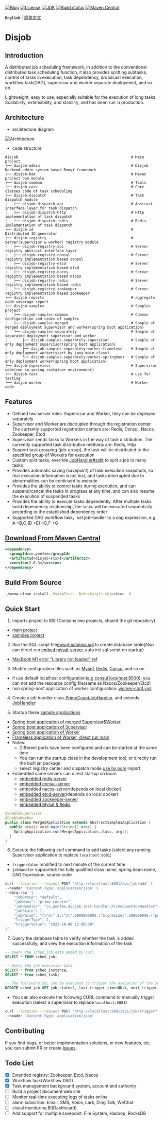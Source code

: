 [![Blog](https://img.shields.io/badge/blog-@ponfee-informational.svg)](http://www.ponfee.cn)
[![License](https://img.shields.io/badge/license-Apache--2.0-green.svg)](https://www.apache.org/licenses/LICENSE-2.0.html)
[![JDK](https://img.shields.io/badge/jdk-8+-green.svg)](https://www.oracle.com/java/technologies/downloads/#java8)
[![Build status](https://github.com/ponfee/disjob/workflows/build-with-maven/badge.svg)](https://github.com/ponfee/disjob/actions)
[![Maven Central](https://img.shields.io/badge/maven--central-2.0.3-orange.svg?style=plastic&logo=apachemaven)](https://central.sonatype.com/namespace/cn.ponfee)

**`English`** | [简体中文](README.md)

# Disjob

## Introduction

A distributed job scheduling framework, in addition to the conventional distributed task scheduling function, it also provides splitting subtasks, control of tasks in execution, task dependency, broadcast execution, workflow task(DAG), supervisor and worker separate deployment, and so on.

Lightweight, easy to use, especially suitable for the execution of long tasks. Scalability, extensibility, and stability, and has been run in production.

## Architecture

- architecture diagram

![Architecture](docs/images/architecture.jpg)

- code structure

```Plain Text
disjob                                                    # Main project
├── disjob-admin                                          # Disjob backend admin system based Ruoyi framework
├── disjob-bom                                            # Maven project bom module
├── disjob-common                                         # Tools
├── disjob-core                                           # Core classes code of task scheduling
├── disjob-dispatch                                       # Task dispatch module
│   ├── disjob-dispatch-api                               # Abstract interface layer for task dispatch
│   ├── disjob-dispatch-http                              # Http implementation of task dispatch
│   └── disjob-dispatch-redis                             # Redis implementation of task dispatch
├── disjob-id                                             # Distributed ID generator
├── disjob-registry                                       # Server(supervisor & worker) registry module
│   ├── disjob-registry-api                               # Server registry abstract interface layer
│   ├── disjob-registry-consul                            # Server registry implementation based consul
│   ├── disjob-registry-etcd                              # Server registry implementation based etcd
│   ├── disjob-registry-nacos                             # Server registry implementation based nacos
│   ├── disjob-registry-redis                             # Server registry implementation based redis
│   └── disjob-registry-zookeeper                         # Server registry implementation based zookeeper
├── disjob-reports                                        # aggregate code coverage report
├── disjob-samples                                        # Samples project
│   ├── disjob-samples-common                             # Common configuration and codes of samples
│   ├── disjob-samples-merged                             # Sample of merged deployment supervisor and worker(spring boot application)
│   └── disjob-samples-separately                         # Sample of separated deployment supervisor and worker
│       ├── disjob-samples-separately-supervisor          # Sample of only deployment supervisor(spring boot application)
│       ├── disjob-samples-separately-worker-frameless    # Sample of only deployment worker(start by java main class)
│       └── disjob-samples-separately-worker-springboot   # Sample of only deployment worker(spring boot application)
├── disjob-supervisor                                     # Supervisor code(run in spring container environment)
├── disjob-test                                           # use for testing
└── disjob-worker                                         # Worker code
```

## Features

- Defined two server roles: Supervisor and Worker, they can be deployed separately
- Supervisor and Worker are decoupled through the registration center. The currently supported registration centers are: Redis, Consul, Nacos, Zookeeper, Etcd
- Supervisor sends tasks to Workers in the way of task distribution. The currently supported task distribution methods are: Redis, Http
- Support task grouping (job-group), the task will be distributed to the specified group of Workers for execution
- Custom split tasks, override [JobHandler#split](disjob-core/src/main/java/cn/ponfee/disjob/core/handle/JobSplitter.java) to split a job to many tasks
- Provides automatic saving (savepoint) of task execution snapshots, so that execution information is not lost, and tasks interrupted due to abnormalities can be continued to execute
- Provides the ability to control tasks during execution, and can suspend/cancel the tasks in progress at any time, and can also resume the execution of suspended tasks
- Provides the ability to execute tasks dependently. After multiple tasks build dependency relationship, the tasks will be executed sequentially according to the established dependency order
- Supported DAG workflow task，set jobHandler to a dag expression, e.g. A->B,C,(D->E)->D,F->G

## [Download From Maven Central](https://central.sonatype.com/namespace/cn.ponfee)

```xml
<dependency>
  <groupId>cn.ponfee</groupId>
  <artifactId>disjob-{xxx}</artifactId>
  <version>2.0.3</version>
</dependency>
```

## Build From Source

```bash
./mvnw clean install -DskipTests -Dcheckstyle.skip=true -U
```

## Quick Start

1. Imports project to IDE (Contains two projects, shared the git repository)
  - [main project](pom.xml)
  - [samples project](disjob-samples/pom.xml)

2. Run the SQL script file[mysql-schema.sql](mysql-disjob.sql) to create database table(Also can direct run [embed mysql-server](disjob-test/src/main/java/cn/ponfee/disjob/test/db/EmbeddedMysqlServerMariaDB.java), auto init sql script on startup)
- [MacBook M1 error "Library not loaded" ref](disjob-test/src/main/DB/MariaDB/MariaDB.md)

3. Modify configuration files such as [Mysql](disjob-samples/conf-supervisor/application-mysql.yml), [Redis](disjob-samples/disjob-samples-common/src/main/resources/application-redis.yml), [Consul](disjob-samples/disjob-samples-common/src/main/resources/application-consul.yml) and so on.
- if use default localhost configuration([e.g consul localhost:8500](disjob-registry/disjob-registry-consul/src/main/java/cn/ponfee/disjob/registry/consul/configuration/ConsulRegistryProperties.java)), you can not add the resource config file(same as Nacos/Zookeeper/Etcd)
- non spring-boot application of worker configuration: [worker-conf.yml](disjob-samples/disjob-samples-separately/disjob-samples-separately-worker-frameless/src/main/resources/worker-conf.yml)

4. Create a job handler class [PrimeCountJobHandler](disjob-samples/disjob-samples-common/src/main/java/cn/ponfee/disjob/samples/common/handler/PrimeCountJobHandler.java), and extends [JobHandler](disjob-core/src/main/java/cn/ponfee/disjob/core/handle/JobHandler.java)

5. Startup these [sample applications](disjob-samples)
  - [Spring boot application of merged Supervisor&Worker](disjob-samples/disjob-samples-merged/src/main/java/cn/ponfee/disjob/samples/merged/MergedApplication.java)
  - [Spring boot application of Supervisor](disjob-samples/disjob-samples-separately/disjob-samples-separately-supervisor/src/main/java/cn/ponfee/disjob/samples/supervisor/SupervisorApplication.java)
  - [Spring boot application of Worker](disjob-samples/disjob-samples-separately/disjob-samples-separately-worker-springboot/src/main/java/cn/ponfee/disjob/samples/worker/WorkerApplication.java)
  - [Frameless application of Worker, direct run main](disjob-samples/disjob-samples-separately/disjob-samples-separately-worker-frameless/src/main/java/cn/ponfee/disjob/samples/worker/Main.java)
  - Notes:
    - Different ports have been configured and can be started at the same time
    - You can run the startup class in the development tool, or directly run the built jar package
    - select registry center and dispatch mode [use by pom](disjob-samples/disjob-samples-common/pom.xml) import
  - Embedded same servers can direct startup on local: 
    - [embedded redis-server](disjob-test/src/main/java/cn/ponfee/disjob/test/redis/EmbeddedRedisServerKstyrc.java)
    - [embedded consul-server](disjob-registry/disjob-registry-consul/src/test/java/cn/ponfee/disjob/registry/consul/EmbeddedConsulServerPszymczyk.java)
    - [embedded nacos-server](disjob-registry/disjob-registry-nacos/src/test/java/cn/ponfee/disjob/registry/nacos/EmbeddedNacosServerTestcontainers.java)(depends on local docker)
    - [embedded etcd-server](disjob-registry/disjob-registry-etcd/src/test/java/cn/ponfee/disjob/registry/etcd/EmbeddedEtcdServerTestcontainers.java)(depends on local docker)
    - [embedded zookeeper-server](disjob-registry/disjob-registry-zookeeper/src/test/java/cn/ponfee/disjob/registry/zookeeper/EmbeddedZookeeperServer.java)
    - [embedded Mysql & Redis](disjob-samples/disjob-samples-common/src/test/java/cn/ponfee/disjob/samples/MysqlAndRedisServerStarter.java)

```java
@EnableSupervisor
@EnableWorker
public class MergedApplication extends AbstractSamplesApplication {
  public static void main(String[] args) {
    SpringApplication.run(MergedApplication.class, args);
  }
}
```

6. Execute the following curl command to add tasks (select any running Supervisor application to replace `localhost:8081`)
- `triggerValue` modified to  next minute of the current time
- `jobHandler` supported: the fully qualified class name, spring bean name, DAG Expression, source code

```bash
curl --location --request POST 'http://localhost:8081/api/job/add' \
--header 'Content-Type: application/json' \
--data-raw '{
    "jobGroup": "default",
    "jobName": "prime-counter",
    "jobHandler": "cn.ponfee.disjob.test.handler.PrimeCountJobHandler",
    "jobState": 1,
    "jobParam": "{\"m\":1,\"n\":6000000000,\"blockSize\":100000000,\"parallel\":7}",
    "triggerType": 2,
    "triggerValue": "2022-10-06 12:00:00"
}'
```

7. Query the database table to verify whether the task is added successfully, and view the execution information of the task

```sql
-- Query the sched_job data added by curl  
SELECT * FROM sched_job;

-- Query the job execution data
SELECT * from sched_instance;
SELECT * from sched_task;

-- The following SQL can be executed to trigger the execution of the Job again
UPDATE sched_job SET job_state=1, last_trigger_time=NULL, next_trigger_time=(unix_timestamp()*1000+2000) WHERE job_name='prime-counter';
```

- You can also execute the following CURL command to manually trigger execution (select a supervisor to replace `localhost:8081`)

```bash
curl --location --request POST 'http://localhost:8081/api/job/trigger?jobId=1003164910267351004' \
--header 'Content-Type: application/json'
```

## Contributing

If you find bugs, or better implementation solutions, or new features, etc. you can submit PR or create [Issues](../../issues).

## Todo List

- [x] Extended registry: Zookeeper, Etcd, Nacos
- [x] Workflow task(Workflow DAG)
- [x] Task management background system, account and authority
- [ ] Build a project document web site
- [ ] Monitor real-time executing logs of tasks online
- [ ] alarm subscribe: Email, SMS, Voice, Lark, Ding Talk, WeChat
- [ ] visual monitoring BI(Dashboard)
- [ ] Add support for multiple savepoint: File System, Hadoop, RocksDB
